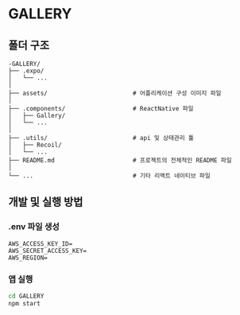 # GALLERY


## 폴더 구조

```
-GALLERY/
├── .expo/     
│   └── ...                        
│
├── assets/                        # 어플리케이션 구성 이미지 파일
│
├── .components/                   # ReactNative 파일
│   ├── Gallery/        
│   └── ...                        
│
├── .utils/                        # api 및 상태관리 툴
│   ├── Recoil/        
│   └── ...     
├── README.md                      # 프로젝트의 전체적인 README 파일
│
└── ...                            # 기타 리액트 네이티브 파일
```

## 개발 및 실행 방법

### .env 파일 생성

```
AWS_ACCESS_KEY_ID=
AWS_SECRET_ACCESS_KEY=
AWS_REGION=

```

### 앱 실행

```bash
cd GALLERY
npm start
```